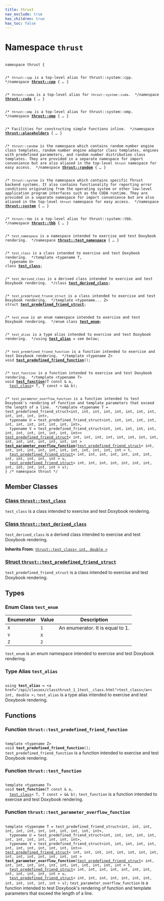 ```yaml
---
title: thrust
nav_exclude: true
has_children: true
has_toc: false
---
```


# Namespace `thrust`

<code class="doxybook">
<span>namespace thrust {</span>
<br>
<span class="doxybook-comment">/* <code>thrust::cpp</code> is a top-level alias for thrust::system::cpp.  */</span><span>namespace <b><a href="/api/namespaces/namespacethrust_1_1cpp.html">thrust::cpp</a></b> { <i>…</i> }</span>
<br>
<span class="doxybook-comment">/* <code>thrust::cuda</code> is a top-level alias for <code>thrust::system::cuda</code>.  */</span><span>namespace <b><a href="/api/namespaces/namespacethrust_1_1cuda.html">thrust::cuda</a></b> { <i>…</i> }</span>
<br>
<span class="doxybook-comment">/* <code>thrust::omp</code> is a top-level alias for thrust::system::omp.  */</span><span>namespace <b><a href="/api/namespaces/namespacethrust_1_1omp.html">thrust::omp</a></b> { <i>…</i> }</span>
<br>
<span class="doxybook-comment">/* Facilities for constructing simple functions inline.  */</span><span>namespace <b><a href="/api/namespaces/namespacethrust_1_1placeholders.html">thrust::placeholders</a></b> { <i>…</i> }</span>
<br>
<span class="doxybook-comment">/* <code>thrust::random</code> is the namespace which contains random number engine class templates, random number engine adaptor class templates, engines with predefined parameters, and random number distribution class templates. They are provided in a separate namespace for import convenience but are also aliased in the top-level <code>thrust</code> namespace for easy access.  */</span><span>namespace <b><a href="/api/namespaces/namespacethrust_1_1random.html">thrust::random</a></b> { <i>…</i> }</span>
<br>
<span class="doxybook-comment">/* <code>thrust::system</code> is the namespace which contains specific Thrust backend systems. It also contains functionality for reporting error conditions originating from the operating system or other low-level application program interfaces such as the CUDA runtime. They are provided in a separate namespace for import convenience but are also aliased in the top-level <code>thrust</code> namespace for easy access.  */</span><span>namespace <b><a href="/api/namespaces/namespacethrust_1_1system.html">thrust::system</a></b> { <i>…</i> }</span>
<br>
<span class="doxybook-comment">/* <code>thrust::tbb</code> is a top-level alias for thrust::system::tbb.  */</span><span>namespace <b><a href="/api/namespaces/namespacethrust_1_1tbb.html">thrust::tbb</a></b> { <i>…</i> }</span>
<br>
<span class="doxybook-comment">/* <code>test&#95;namespace</code> is a namespace intended to exercise and test Doxybook rendering.  */</span><span>namespace <b><a href="/api/namespaces/namespacethrust_1_1test__namespace.html">thrust::test&#95;namespace</a></b> { <i>…</i> }</span>
<br>
<span class="doxybook-comment">/* <code>test&#95;class</code> is a class intended to exercise and test Doxybook rendering.  */</span><span>template &lt;typename T,</span>
<span>&nbsp;&nbsp;typename U&gt;</span>
<span>class <b><a href="/api/classes/classthrust_1_1test__class.html">test&#95;class</a></b>;</span>
<br>
<span class="doxybook-comment">/* <code>test&#95;derived&#95;class</code> is a derived class intended to exercise and test Doxybook rendering.  */</span><span>class <b><a href="/api/classes/classthrust_1_1test__derived__class.html">test&#95;derived&#95;class</a></b>;</span>
<br>
<span class="doxybook-comment">/* <code>test&#95;predefined&#95;friend&#95;struct</code> is a class intended to exercise and test Doxybook rendering.  */</span><span>template &lt;typename... Z&gt;</span>
<span>struct <b><a href="/api/classes/structthrust_1_1test__predefined__friend__struct.html">test&#95;predefined&#95;friend&#95;struct</a></b>;</span>
<br>
<span class="doxybook-comment">/* <code>test&#95;enum</code> is an enum namespace intended to exercise and test Doxybook rendering.  */</span><span>enum class <b><a href="/api/groups/group__test.html#enum-test_enum">test&#95;enum</a></b>;</span>
<br>
<span class="doxybook-comment">/* <code>test&#95;alias</code> is a type alias intended to exercise and test Doxybook rendering.  */</span><span>using <b><a href="/api/groups/group__test.html#using-test_alias">test&#95;alias</a></b> = <i>see below</i>;</span>
<br>
<span class="doxybook-comment">/* <code>test&#95;predefined&#95;friend&#95;function</code> is a function intended to exercise and test Doxybook rendering.  */</span><span>template &lt;typename Z&gt;</span>
<span>void </span><span><b><a href="/api/groups/group__test.html#function-test_predefined_friend_function">test&#95;predefined&#95;friend&#95;function</a></b>();</span>
<br>
<span class="doxybook-comment">/* <code>test&#95;function</code> is a function intended to exercise and test Doxybook rendering.  */</span><span>template &lt;typename T&gt;</span>
<span>void </span><span><b><a href="/api/groups/group__test.html#function-test_function">test&#95;function</a></b>(T const & a,</span>
<span>&nbsp;&nbsp;<a href="/api/classes/classthrust_1_1test__class.html">test_class</a>< T, T const > && b);</span>
<br>
<span class="doxybook-comment">/* <code>test&#95;parameter&#95;overflow&#95;function</code> is a function intended to test Doxybook's rendering of function and template parameters that exceed the length of a line.  */</span><span>template &lt;typename T = test&#95;predefined&#95;friend&#95;struct&lt;int, int, int, int, int, int, int, int, int, int, int, int&gt;,</span>
<span>&nbsp;&nbsp;typename U = test&#95;predefined&#95;friend&#95;struct&lt;int, int, int, int, int, int, int, int, int, int, int, int&gt;,</span>
<span>&nbsp;&nbsp;typename V = test&#95;predefined&#95;friend&#95;struct&lt;int, int, int, int, int, int, int, int, int, int, int, int&gt;&gt;</span>
<span><a href="/api/classes/structthrust_1_1test__predefined__friend__struct.html">test_predefined_friend_struct</a>< int, int, int, int, int, int, int, int, int, int, int, int, int, int, int > </span><span><b><a href="/api/groups/group__test.html#function-test_parameter_overflow_function">test&#95;parameter&#95;overflow&#95;function</a></b>(<a href="/api/classes/structthrust_1_1test__predefined__friend__struct.html">test_predefined_friend_struct</a>< int, int, int, int, int, int, int, int, int, int, int, int > t,</span>
<span>&nbsp;&nbsp;<a href="/api/classes/structthrust_1_1test__predefined__friend__struct.html">test_predefined_friend_struct</a>< int, int, int, int, int, int, int, int, int, int, int, int > u,</span>
<span>&nbsp;&nbsp;<a href="/api/classes/structthrust_1_1test__predefined__friend__struct.html">test_predefined_friend_struct</a>< int, int, int, int, int, int, int, int, int, int, int, int > v);</span>
<span>} /* namespace thrust */</span>
</code>

## Member Classes

<h3 id="class-thrust::test_class">
<a href="/api/classes/classthrust_1_1test__class.html">Class <code>thrust::test&#95;class</code>
</a>
</h3>

<code>test&#95;class</code> is a class intended to exercise and test Doxybook rendering. 

<h3 id="class-thrust::test_derived_class">
<a href="/api/classes/classthrust_1_1test__derived__class.html">Class <code>thrust::test&#95;derived&#95;class</code>
</a>
</h3>

<code>test&#95;derived&#95;class</code> is a derived class intended to exercise and test Doxybook rendering. 

**Inherits From**:
[`thrust::test_class< int, double >`](/api/classes/classthrust_1_1test__class.html)

<h3 id="struct-thrust::test_predefined_friend_struct">
<a href="/api/classes/structthrust_1_1test__predefined__friend__struct.html">Struct <code>thrust::test&#95;predefined&#95;friend&#95;struct</code>
</a>
</h3>

<code>test&#95;predefined&#95;friend&#95;struct</code> is a class intended to exercise and test Doxybook rendering. 


## Types

<h3 id="enum-test_enum">
Enum Class <code>test&#95;enum</code>
</h3>

| Enumerator | Value | Description |
|------------|-------|-------------|
| `X` | `1` | An enumerator. It is equal to 1.  |
| `Y` | `X` |  |
| `Z` | `2` |  |

<code>test&#95;enum</code> is an enum namespace intended to exercise and test Doxybook rendering. 

<h3 id="using-test_alias">
Type Alias <code>test&#95;alias</code>
</h3>

<code class="doxybook">
<span>using <b>test_alias</b> = &lt;a href="/api/classes/classthrust&#95;1&#95;1test&#95;&#95;class.html"&gt;test&#95;class&lt;/a&gt;&lt; int, double &gt;;</span></code>
<code>test&#95;alias</code> is a type alias intended to exercise and test Doxybook rendering. 


## Functions

<h3 id="function-test_predefined_friend_function">
Function <code>thrust::test&#95;predefined&#95;friend&#95;function</code>
</h3>

<code class="doxybook">
<span>template &lt;typename Z&gt;</span>
<span>void </span><span><b>test_predefined_friend_function</b>();</span></code>
<code>test&#95;predefined&#95;friend&#95;function</code> is a function intended to exercise and test Doxybook rendering. 

<h3 id="function-test_function">
Function <code>thrust::test&#95;function</code>
</h3>

<code class="doxybook">
<span>template &lt;typename T&gt;</span>
<span>void </span><span><b>test_function</b>(T const & a,</span>
<span>&nbsp;&nbsp;<a href="/api/classes/classthrust_1_1test__class.html">test_class</a>< T, T const > && b);</span></code>
<code>test&#95;function</code> is a function intended to exercise and test Doxybook rendering. 

<h3 id="function-test_parameter_overflow_function">
Function <code>thrust::test&#95;parameter&#95;overflow&#95;function</code>
</h3>

<code class="doxybook">
<span>template &lt;typename T = test&#95;predefined&#95;friend&#95;struct&lt;int, int, int, int, int, int, int, int, int, int, int, int&gt;,</span>
<span>&nbsp;&nbsp;typename U = test&#95;predefined&#95;friend&#95;struct&lt;int, int, int, int, int, int, int, int, int, int, int, int&gt;,</span>
<span>&nbsp;&nbsp;typename V = test&#95;predefined&#95;friend&#95;struct&lt;int, int, int, int, int, int, int, int, int, int, int, int&gt;&gt;</span>
<span><a href="/api/classes/structthrust_1_1test__predefined__friend__struct.html">test_predefined_friend_struct</a>< int, int, int, int, int, int, int, int, int, int, int, int, int, int, int > </span><span><b>test_parameter_overflow_function</b>(<a href="/api/classes/structthrust_1_1test__predefined__friend__struct.html">test_predefined_friend_struct</a>< int, int, int, int, int, int, int, int, int, int, int, int > t,</span>
<span>&nbsp;&nbsp;<a href="/api/classes/structthrust_1_1test__predefined__friend__struct.html">test_predefined_friend_struct</a>< int, int, int, int, int, int, int, int, int, int, int, int > u,</span>
<span>&nbsp;&nbsp;<a href="/api/classes/structthrust_1_1test__predefined__friend__struct.html">test_predefined_friend_struct</a>< int, int, int, int, int, int, int, int, int, int, int, int > v);</span></code>
<code>test&#95;parameter&#95;overflow&#95;function</code> is a function intended to test Doxybook's rendering of function and template parameters that exceed the length of a line. 


